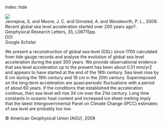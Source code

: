 index: hide

<div class="Citation">
    <div class="Citation-thumb CitationThumb-linked"  data-href="https://doi.org/10.1029/2008gl033611">
      <img src="https://static.claimspace.cloud/climate-study-static/refs/thumbs/1/Jevrejeva_et_al_2008-thumb.png" />
    </div>

  <div class="Citation-body">
    <div class="Citation-text">Jevrejeva, S. and Moore, J. C. and Grinsted, A. and Woodworth, P. L., 2008: Recent global sea level acceleration started over 200 years ago?. <span class="Article-journal">Geophysical Research Letters, </span><span class="Article-volume">35, </span>L08715pp.</div>
    <div class="Citation-links">
      <div class="CitationLink" data-href="https://doi.org/10.1029/2008gl033611">
        <div class="CitationLink-icon CitationLink-Doi"></div>
        <div class="CitationLink-text">DOI</div>
      </div>
      <div class="CitationLink" data-href="https://scholar.google.com/scholar?q=10.1029/2008gl033611">
        <div class="CitationLink-icon CitationLink-Scholar"></div>
        <div class="CitationLink-text">Google Scholar</div>
      </div>
    </div>
  </div>
</div>

We present a reconstruction of global sea level (GSL) since 1700 calculated from tide gauge records and analyse the evolution of global sea level acceleration during the past 300 years. We provide observational evidence that sea level acceleration up to the present has been about 0.01 mm/yr2 and appears to have started at the end of the 18th century. Sea level rose by 6 cm during the 19th century and 19 cm in the 20th century. Superimposed on the long‐term acceleration are quasi‐periodic fluctuations with a period of about 60 years. If the conditions that established the acceleration continue, then sea level will rise 34 cm over the 21st century. Long time constants in oceanic heat content and increased ice sheet melting imply that the latest Intergovernmental Panel on Climate Change (IPCC) estimates of sea level are probably too low.

<div class="Citation-copy">
&copy; American Geophysical Union (AGU), 2008
</div>